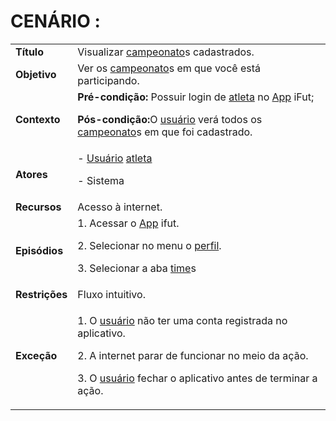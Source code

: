 # CENÁRIO :

<table class="table table-striped border">
    <tr>
        <td>
            <b>Título</b>
        </td>
        <td>      Visualizar <a href="../../lexico/#campeonato">campeonato</a>s cadastrados.  </td>
    </tr>
    <tr>
        <td>
            <b>Objetivo</b>
        </td>
        <td>
                    Ver os <a href="../../lexico/#campeonato">campeonato</a>s em que você está participando. 
        </td>
    </tr>
    <tr>
        <td>
            <b>Contexto</b>
        </td>
        <td>
           <b>Pré-condição:</b> Possuir login de <a href="../../lexico/#atleta">atleta</a> no <a href="../../lexico/#App">App</a> iFut;
           <p><b>Pós-condição:</b>O  <a href="../../lexico/#usuario">usuário</a> verá todos os <a href="../../lexico/#campeonato">campeonato</a>s em que foi cadastrado.</p>
        </td>
    </tr>
    <tr>
        <td>
            <b>Atores</b>
        </td>
        <td>
            -  <a href="../../lexico/#usuario">Usuário</a> <a href="../../lexico/#atleta">atleta</a>
            <p>- Sistema</p> 
        </td>
    </tr>
    <tr>
        <td>
            <b>Recursos</b>
        </td>
        <td>
            Acesso à internet.
        </td>
    </tr>
    <tr>
        <td>
            <b>Episódios</b>
        </td>
        <td>
            1. Acessar o <a href="../../lexico/#App">App</a> ifut.
	<p>2. Selecionar no menu o  <a href="../../lexico/#perfil">perfil</a>.</p>
	<p>3. Selecionar a aba  <a href="../../lexico/#time">time</a>s</p>
        </td>
    </tr>
    <tr>
        <td>
            <b>Restrições</b>
        </td>
        <td>
              Fluxo intuitivo.
        </td>
    </tr>
    <tr>
        <td>
            <b>Exceção</b>
        </td>
        <td>
            <p>1. O  <a href="../../lexico/#usuario">usuário</a> não ter uma conta registrada no aplicativo.</p>
            <p>2. A internet parar de funcionar no meio da ação.</p>
            <p>3. O  <a href="../../lexico/#usuario">usuário</a> fechar o aplicativo antes de terminar a ação.</p>
        </td>
    </tr>
</table>
